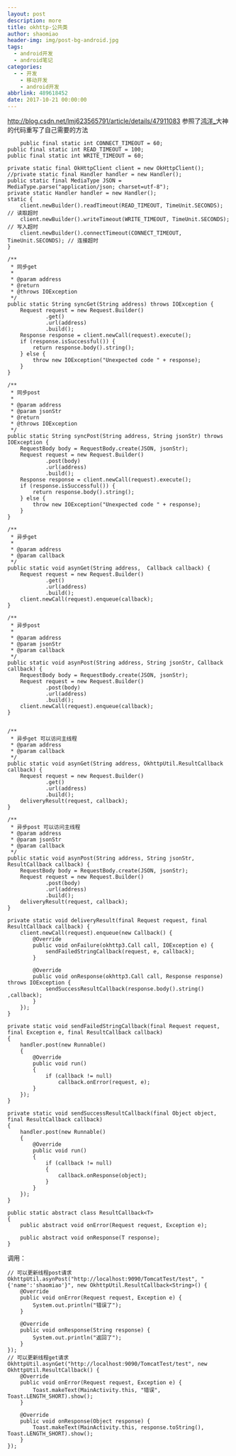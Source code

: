 ```yaml
---
layout: post
description: more
title: okhttp-公共类
author: shaomiao
header-img: img/post-bg-android.jpg
tags:
  - android开发
  - android笔记
categories:
  - - 开发
    - 移动开发
    - android开发
abbrlink: 489618452
date: 2017-10-21 00:00:00
---
```

http://blog.csdn.net/lmj623565791/article/details/47911083
参照了[鸿洋_](http://my.csdn.net/lmj623565791)大神的代码重写了自己需要的方法

		public final static int CONNECT_TIMEOUT = 60;
	public final static int READ_TIMEOUT = 100;
	public final static int WRITE_TIMEOUT = 60;

	private static final OkHttpClient client = new OkHttpClient();
	//private static final Handler handler = new Handler();
	public static final MediaType JSON = MediaType.parse("application/json; charset=utf-8");
	private static Handler handler = new Handler();
	static {
		client.newBuilder().readTimeout(READ_TIMEOUT, TimeUnit.SECONDS); // 读取超时
		client.newBuilder().writeTimeout(WRITE_TIMEOUT, TimeUnit.SECONDS); // 写入超时
		client.newBuilder().connectTimeout(CONNECT_TIMEOUT, TimeUnit.SECONDS); // 连接超时
	}

	/**
	 * 同步get
	 *
	 * @param address
	 * @return
	 * @throws IOException
	 */
	public static String syncGet(String address) throws IOException {
		Request request = new Request.Builder()
				.get()
				.url(address)
				.build();
		Response response = client.newCall(request).execute();
		if (response.isSuccessful()) {
			return response.body().string();
		} else {
			throw new IOException("Unexpected code " + response);
		}
	}

	/**
	 * 同步post
	 *
	 * @param address
	 * @param jsonStr
	 * @return
	 * @throws IOException
	 */
	public static String syncPost(String address, String jsonStr) throws IOException {
		RequestBody body = RequestBody.create(JSON, jsonStr);
		Request request = new Request.Builder()
				.post(body)
				.url(address)
				.build();
		Response response = client.newCall(request).execute();
		if (response.isSuccessful()) {
			return response.body().string();
		} else {
			throw new IOException("Unexpected code " + response);
		}
	}

	/**
	 * 异步get
	 *
	 * @param address
	 * @param callback
	 */
	public static void asynGet(String address,  Callback callback) {
		Request request = new Request.Builder()
				.get()
				.url(address)
				.build();
		client.newCall(request).enqueue(callback);
	}

	/**
	 * 异步post
	 *
	 * @param address
	 * @param jsonStr
	 * @param callback
	 */
	public static void asynPost(String address, String jsonStr, Callback callback) {
		RequestBody body = RequestBody.create(JSON, jsonStr);
		Request request = new Request.Builder()
				.post(body)
				.url(address)
				.build();
		client.newCall(request).enqueue(callback);
	}


	/**
	 * 异步get 可以访问主线程
	 * @param address
	 * @param callback
	 */
	public static void asynGet(String address, OkhttpUtil.ResultCallback callback) {
		Request request = new Request.Builder()
				.get()
				.url(address)
				.build();
		deliveryResult(request, callback);
	}

	/**
	 * 异步post 可以访问主线程
	 * @param address
	 * @param jsonStr
	 * @param callback
	 */
	public static void asynPost(String address, String jsonStr, ResultCallback callback) {
		RequestBody body = RequestBody.create(JSON, jsonStr);
		Request request = new Request.Builder()
				.post(body)
				.url(address)
				.build();
		deliveryResult(request, callback);
	}

	private static void deliveryResult(final Request request, final ResultCallback callback) {
		client.newCall(request).enqueue(new Callback() {
			@Override
			public void onFailure(okhttp3.Call call, IOException e) {
				sendFailedStringCallback(request, e, callback);
			}

			@Override
			public void onResponse(okhttp3.Call call, Response response) throws IOException {
				sendSuccessResultCallback(response.body().string() ,callback);
			}
		});
	}

	private static void sendFailedStringCallback(final Request request, final Exception e, final ResultCallback callback)
	{
		handler.post(new Runnable()
		{
			@Override
			public void run()
			{
				if (callback != null)
					callback.onError(request, e);
			}
		});
	}

	private static void sendSuccessResultCallback(final Object object, final ResultCallback callback)
	{
		handler.post(new Runnable()
		{
			@Override
			public void run()
			{
				if (callback != null)
				{
					callback.onResponse(object);
				}
			}
		});
	}

	public static abstract class ResultCallback<T>
	{
		public abstract void onError(Request request, Exception e);

		public abstract void onResponse(T response);
	}




调用：


	// 可以更新线程post请求
	OkhttpUtil.asynPost("http://localhost:9090/TomcatTest/test", "{'name':'shaomiao'}", new OkhttpUtil.ResultCallback<String>() {
		@Override
		public void onError(Request request, Exception e) {
			System.out.println("错误了");
		}

		@Override
		public void onResponse(String response) {
			System.out.println("返回了");
		}
	});
	// 可以更新线程get请求
	OkhttpUtil.asynGet("http://localhost:9090/TomcatTest/test", new OkhttpUtil.ResultCallback() {
		@Override
		public void onError(Request request, Exception e) {
			Toast.makeText(MainActivity.this, "错误", Toast.LENGTH_SHORT).show();
		}

		@Override
		public void onResponse(Object response) {
			Toast.makeText(MainActivity.this, response.toString(), Toast.LENGTH_SHORT).show();
		}
	});
